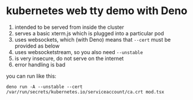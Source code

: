 # kubernetes web tty demo with Deno

1. intended to be served from inside the cluster
1. serves a basic xterm.js which is plugged into a particular pod
1. uses websockets, which (with Deno) means that `--cert` must be provided as below
1. uses websocketstream, so you also need `--unstable`
1. is very insecure, do not serve on the internet
1. error handling is bad

you can run like this:

```
deno run -A --unstable --cert /var/run/secrets/kubernetes.io/serviceaccount/ca.crt mod.tsx
```
